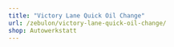 ```yaml
---
title: "Victory Lane Quick Oil Change"
url: /zebulon/victory-lane-quick-oil-change/
shop: Autowerkstatt
---
```

